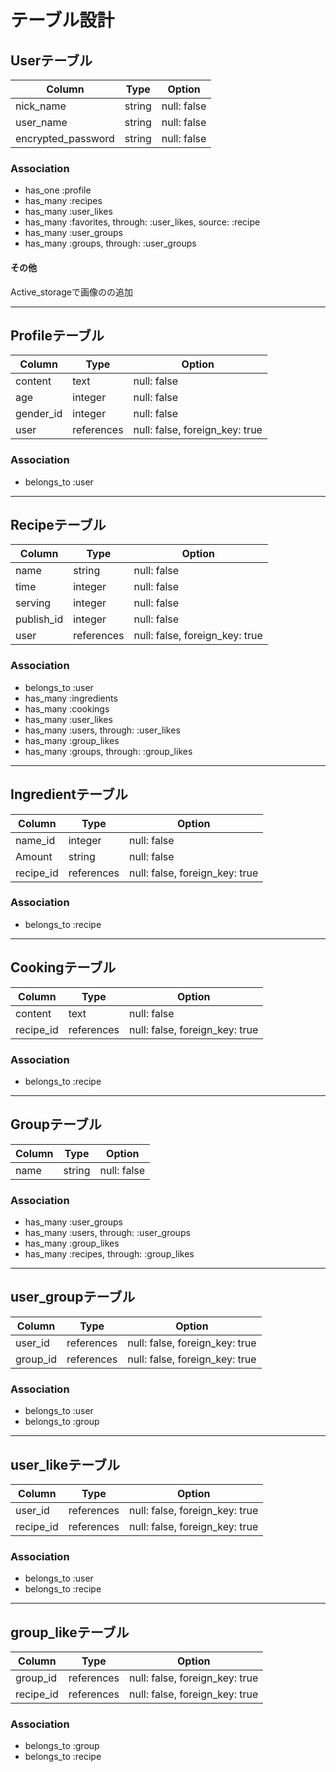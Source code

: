 # テーブル設計

## Userテーブル

| Column                   | Type          | Option                         |
|--------------------------|---------------|--------------------------------|
| nick_name                | string        | null: false                    |
| user_name                | string        | null: false                    |
| encrypted_password       | string        | null: false                    |

### Association
- has_one :profile
- has_many :recipes
- has_many :user_likes
- has_many :favorites, through: :user_likes, source: :recipe
- has_many :user_groups
- has_many :groups, through: :user_groups

#### その他
Active_storageで画像のの追加<br>
*****

## Profileテーブル
| Column                   | Type          | Option                         |
|--------------------------|---------------|--------------------------------|
| content                  | text          | null: false                    |
| age                      | integer       | null: false                    |
| gender_id                | integer       | null: false                    |
| user                     | references    | null: false, foreign_key: true |

### Association
- belongs_to :user
*****

## Recipeテーブル

| Column                   | Type          | Option                         |
|--------------------------|---------------|--------------------------------|
| name                     | string        | null: false                    |
| time                     | integer       | null: false                    |
| serving                  | integer       | null: false                    |
| publish_id               | integer       | null: false                    |
| user                     | references    | null: false, foreign_key: true |

### Association
- belongs_to :user
- has_many :ingredients
- has_many :cookings
- has_many :user_likes
- has_many :users, through: :user_likes
- has_many :group_likes
- has_many :groups, through: :group_likes
*****

## Ingredientテーブル

| Column                   | Type          | Option                         |
|--------------------------|---------------|--------------------------------|
| name_id                  | integer       | null: false                    |
| Amount                   | string        | null: false                    |
| recipe_id                | references    | null: false, foreign_key: true |

### Association
- belongs_to :recipe
*****

## Cookingテーブル

| Column                   | Type          | Option                         |
|--------------------------|---------------|--------------------------------|
| content                  | text          | null: false                    |
| recipe_id                | references    | null: false, foreign_key: true |

### Association
- belongs_to :recipe
*****

## Groupテーブル

| Column                   | Type          | Option                         |
|--------------------------|---------------|--------------------------------|
| name                     | string        | null: false                    |

### Association
- has_many :user_groups
- has_many :users, through: :user_groups
- has_many :group_likes
- has_many :recipes, through: :group_likes
*****

## user_groupテーブル
| Column                   | Type          | Option                         |
|--------------------------|---------------|--------------------------------|
| user_id                  | references    | null: false, foreign_key: true |
| group_id                 | references    | null: false, foreign_key: true |

### Association
- belongs_to :user
- belongs_to :group
*****

## user_likeテーブル
| Column                   | Type          | Option                         |
|--------------------------|---------------|--------------------------------|
| user_id                  | references    | null: false, foreign_key: true |
| recipe_id                | references    | null: false, foreign_key: true |

### Association
- belongs_to :user
- belongs_to :recipe
*****

## group_likeテーブル
| Column                   | Type          | Option                         |
|--------------------------|---------------|--------------------------------|
| group_id                 | references    | null: false, foreign_key: true |
| recipe_id                | references    | null: false, foreign_key: true |

### Association
- belongs_to :group
- belongs_to :recipe